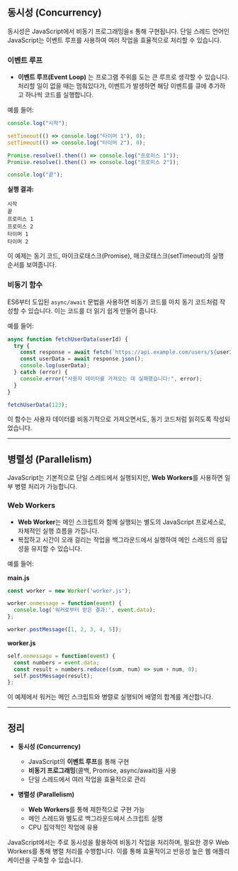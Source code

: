 
## 동시성 (Concurrency)

동시성은 JavaScript에서 비동기 프로그래밍을≤ 통해 구현됩니다. 단일 스레드 언어인 JavaScript는 이벤트 루프를 사용하여 여러 작업을 효율적으로 처리할 수 있습니다.

### 이벤트 루프

- **이벤트 루프(Event Loop)** 는 프로그램 주위를 도는 큰 루프로 생각할 수 있습니다. 처리할 일이 없을 때는 멈춰있다가, 이벤트가 발생하면 해당 이벤트를 큐에 추가하고 하나씩 코드를 실행합니다.

예를 들어:

```javascript
console.log("시작");

setTimeout(() => console.log("타이머 1"), 0);
setTimeout(() => console.log("타이머 2"), 0);

Promise.resolve().then(() => console.log("프로미스 1"));
Promise.resolve().then(() => console.log("프로미스 2"));

console.log("끝");
```

**실행 결과:**

```
시작
끝
프로미스 1
프로미스 2
타이머 1
타이머 2
```

이 예제는 동기 코드, 마이크로태스크(Promise), 매크로태스크(setTimeout)의 실행 순서를 보여줍니다.

### 비동기 함수

ES6부터 도입된 `async/await` 문법을 사용하면 비동기 코드를 마치 동기 코드처럼 작성할 수 있습니다. 이는 코드를 더 읽기 쉽게 만들어 줍니다.

예를 들어:

```javascript
async function fetchUserData(userId) {
  try {
    const response = await fetch(`https://api.example.com/users/${userId}`);
    const userData = await response.json();
    console.log(userData);
  } catch (error) {
    console.error("사용자 데이터를 가져오는 데 실패했습니다:", error);
  }
}

fetchUserData(123);
```

이 함수는 사용자 데이터를 비동기적으로 가져오면서도, 동기 코드처럼 읽히도록 작성되었습니다.

---

## 병렬성 (Parallelism)

JavaScript는 기본적으로 단일 스레드에서 실행되지만, **Web Workers**를 사용하면 일부 병렬 처리가 가능합니다.

### Web Workers

- **Web Worker**는 메인 스크립트와 함께 실행되는 별도의 JavaScript 프로세스로, 자체적인 실행 흐름을 가집니다.
- 복잡하고 시간이 오래 걸리는 작업을 백그라운드에서 실행하여 메인 스레드의 응답성을 유지할 수 있습니다.

예를 들어:

**main.js**

```javascript
const worker = new Worker('worker.js');

worker.onmessage = function(event) {
  console.log('워커로부터 받은 결과:', event.data);
};

worker.postMessage([1, 2, 3, 4, 5]);
```

**worker.js**

```javascript
self.onmessage = function(event) {
  const numbers = event.data;
  const result = numbers.reduce((sum, num) => sum + num, 0);
  self.postMessage(result);
};
```

이 예제에서 워커는 메인 스크립트와 병렬로 실행되어 배열의 합계를 계산합니다.

---

## 정리

- **동시성 (Concurrency)**
  - JavaScript의 **이벤트 루프**를 통해 구현
  - **비동기 프로그래밍**(콜백, Promise, async/await)을 사용
  - 단일 스레드에서 여러 작업을 효율적으로 관리

- **병렬성 (Parallelism)**
  - **Web Workers**를 통해 제한적으로 구현 가능
  - 메인 스레드와 별도로 백그라운드에서 스크립트 실행
  - CPU 집약적인 작업에 유용

JavaScript에서는 주로 동시성을 활용하여 비동기 작업을 처리하며, 필요한 경우 Web Workers를 통해 병렬 처리를 수행합니다. 이를 통해 효율적이고 반응성 높은 웹 애플리케이션을 구축할 수 있습니다.

